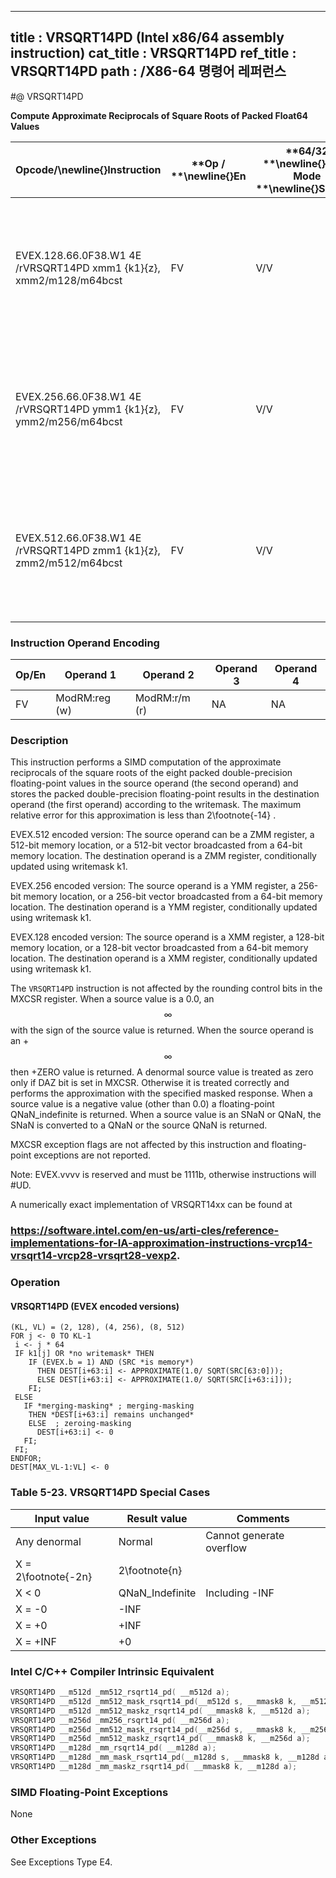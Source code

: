 ----------------------------
title : VRSQRT14PD (Intel x86/64 assembly instruction)
cat_title : VRSQRT14PD
ref_title : VRSQRT14PD
path : /X86-64 명령어 레퍼런스
----------------------------
#@ VRSQRT14PD

**Compute Approximate Reciprocals of Square Roots of Packed Float64 Values**

|**Opcode/**\newline{}**Instruction**|**Op / **\newline{}**En**|**64/32 **\newline{}**bit Mode **\newline{}**Support**|**CPUID **\newline{}**Feature **\newline{}**Flag**|**Description**|
|------------------------------------|-------------------------|------------------------------------------------------|--------------------------------------------------|---------------|
|EVEX.128.66.0F38.W1 4E /rVRSQRT14PD xmm1 {k1}{z}, xmm2/m128/m64bcst|FV|V/V|AVX512VLAVX512F|Computes the approximate reciprocal square roots of the packed double-precision floating-point values in xmm2/m128/m64bcst and stores the results in xmm1. Under writemask.|
|EVEX.256.66.0F38.W1 4E /rVRSQRT14PD ymm1 {k1}{z}, ymm2/m256/m64bcst|FV|V/V|AVX512VLAVX512F|Computes the approximate reciprocal square roots of the packed double-precision floating-point values in ymm2/m256/m64bcst and stores the results in ymm1. Under writemask.|
|EVEX.512.66.0F38.W1 4E /rVRSQRT14PD zmm1 {k1}{z}, zmm2/m512/m64bcst|FV|V/V|AVX512F|Computes the approximate reciprocal square roots of the packed double-precision floating-point values in zmm2/m512/m64bcst and stores the results in zmm1 under writemask.|
### Instruction Operand Encoding


|Op/En|Operand 1|Operand 2|Operand 3|Operand 4|
|-----|---------|---------|---------|---------|
|FV|ModRM:reg (w)|ModRM:r/m (r)|NA|NA|
### Description


This instruction performs a SIMD computation of the approximate reciprocals of the square roots of the eight packed double-precision floating-point values in the source operand (the second operand) and stores the packed double-precision floating-point results in the destination operand (the first operand) according to the writemask. The maximum relative error for this approximation is less than 2\footnote{-14} . 

EVEX.512 encoded version: The source operand can be a ZMM register, a 512-bit memory location, or a 512-bit vector broadcasted from a 64-bit memory location. The destination operand is a ZMM register, conditionally updated using writemask k1. 

EVEX.256 encoded version: The source operand is a YMM register, a 256-bit memory location, or a 256-bit vector broadcasted from a 64-bit memory location. The destination operand is a YMM register, conditionally updated using writemask k1. 

EVEX.128 encoded version: The source operand is a XMM register, a 128-bit memory location, or a 128-bit vector broadcasted from a 64-bit memory location. The destination operand is a XMM register, conditionally updated using writemask k1. 

The `VRSQRT14PD` instruction is not affected by the rounding control bits in the MXCSR register. When a source value is a 0.0, an $$\infty$$ with the sign of the source value is returned. When the source operand is an +$$\infty$$ then +ZERO value is returned. A denormal source value is treated as zero only if DAZ bit is set in MXCSR. Otherwise it is treated correctly and performs the approximation with the specified masked response. When a source value is a negative value (other than 0.0) a floating-point QNaN_indefinite is returned. When a source value is an SNaN or QNaN, the SNaN is converted to a QNaN or the source QNaN is returned.

MXCSR exception flags are not affected by this instruction and floating-point exceptions are not reported.

Note: EVEX.vvvv is reserved and must be 1111b, otherwise instructions will #UD.

A numerically exact implementation of VRSQRT14xx can be found at 

###                                https://software.intel.com/en-us/arti-cles/reference-implementations-for-IA-approximation-instructions-vrcp14-vrsqrt14-vrcp28-vrsqrt28-vexp2.

### Operation
#### VRSQRT14PD (EVEX encoded versions) 
```info-verb
(KL, VL) = (2, 128), (4, 256), (8, 512)
FOR j <-  0 TO KL-1
 i <-  j * 64
 IF k1[j] OR *no writemask* THEN
    IF (EVEX.b = 1) AND (SRC *is memory*)
      THEN DEST[i+63:i] <-  APPROXIMATE(1.0/ SQRT(SRC[63:0]));
      ELSE DEST[i+63:i] <-  APPROXIMATE(1.0/ SQRT(SRC[i+63:i]));
    FI;
 ELSE 
   IF *merging-masking* ; merging-masking
    THEN *DEST[i+63:i] remains unchanged*
    ELSE  ; zeroing-masking
      DEST[i+63:i] <-  0
   FI;
 FI;
ENDFOR;
DEST[MAX_VL-1:VL]  <- 0
```
### Table 5-23. VRSQRT14PD Special Cases


|**Input value**|**Result value**|**Comments**|
|---------------|----------------|------------|
|Any denormal|Normal|Cannot generate overflow|
|X = 2\footnote{-2n}|2\footnote{n}||
|X < 0|QNaN_Indefinite|Including -INF|
|X = -0|-INF||
|X = +0|+INF||
|X = +INF|+0||

### Intel C/C++ Compiler Intrinsic Equivalent

```cpp
VRSQRT14PD __m512d _mm512_rsqrt14_pd( __m512d a);
VRSQRT14PD __m512d _mm512_mask_rsqrt14_pd(__m512d s, __mmask8 k, __m512d a);
VRSQRT14PD __m512d _mm512_maskz_rsqrt14_pd( __mmask8 k, __m512d a);
VRSQRT14PD __m256d _mm256_rsqrt14_pd( __m256d a);
VRSQRT14PD __m256d _mm512_mask_rsqrt14_pd(__m256d s, __mmask8 k, __m256d a);
VRSQRT14PD __m256d _mm512_maskz_rsqrt14_pd( __mmask8 k, __m256d a);
VRSQRT14PD __m128d _mm_rsqrt14_pd( __m128d a);
VRSQRT14PD __m128d _mm_mask_rsqrt14_pd(__m128d s, __mmask8 k, __m128d a);
VRSQRT14PD __m128d _mm_maskz_rsqrt14_pd( __mmask8 k, __m128d a);
```
### SIMD Floating-Point Exceptions


None

### Other Exceptions


See Exceptions Type E4.

